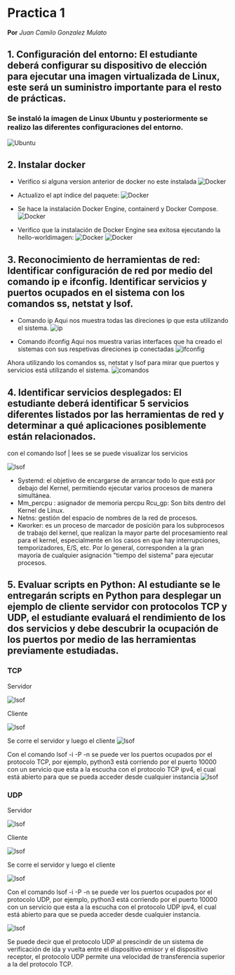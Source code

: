 # Practica 1
**Por** *Juan Camilo Gonzalez Mulato*
## 1. Configuración del entorno: El estudiante deberá configurar su dispositivo de elección para ejecutar una imagen virtualizada de Linux, este será un suministro importante para el resto de prácticas.
### Se instaló la imagen de Linux Ubuntu y posteriormente se realizo las diferentes configuraciones del entorno.
![Ubuntu](Imagenes_1/0.png)

## 2. Instalar docker
- Verifico si alguna version anterior de docker no este instalada
![Docker](Imagenes_1/1.png)
- Actualizo el apt índice del paquete:
![Docker](Imagenes_1/2.png)

- Se hace la instalación Docker Engine, containerd y Docker Compose.
![Docker](Imagenes_1/3.png)

- Verifico que la instalación de Docker Engine sea exitosa ejecutando la hello-worldimagen:
![Docker](Imagenes_1/4.png)
![Docker](Imagenes_1/5.png)

## 3. Reconocimiento de herramientas de red: Identificar configuración de red por medio del comando ip e ifconfig. Identificar servicios y puertos ocupados en el sistema con los comandos ss, netstat y lsof.
- Comando ip 
Aqui nos muestra todas las direciones ip que esta utilizando el sistema. 
![ip](Imagenes_1/7.png)

- Comando ifconfig
Aqui nos muestra  varias interfaces que ha creado el sistemas con sus respetivas direciones ip conectadas
![ifconfig](Imagenes_1/8.png)

Ahora utilizando los comandos ss, netstat y lsof para mirar que puertos y servicios está utilizando el sistema. 
![comandos](Imagenes_1/9.png)

## 4. Identificar servicios desplegados: El estudiante deberá identificar 5 servicios diferentes listados por las herramientas de red y determinar a qué aplicaciones posiblemente están relacionados.
 con el comando lsof | lees se se puede visualizar los servicios

![lsof](Imagenes_1/10.png)

- Systemd: el objetivo de encargarse de arrancar todo lo que está por debajo del Kernel, permitiendo ejecutar varios procesos de manera simultánea.
- Mm_percpu : asignador de memoria percpu
Rcu_gp: Son bits dentro del Kernel de Linux.
- Netns: gestión del espacio de nombres de la red de procesos.
- Kworker: es un proceso de marcador de posición para los subprocesos de trabajo del kernel, que realizan la mayor parte del procesamiento real para el kernel, especialmente en los casos en que hay interrupciones, temporizadores, E/S, etc. Por lo general, corresponden a la gran mayoría de cualquier asignación  "tiempo del sistema" para ejecutar procesos.

## 5. Evaluar scripts en Python: Al estudiante se le entregarán scripts en Python para desplegar un ejemplo de cliente servidor con protocolos TCP y UDP, el estudiante evaluará el rendimiento de los dos servicios y debe descubrir la ocupación de los puertos por medio de las herramientas previamente estudiadas.

### TCP 
Servidor

![lsof](Imagenes_1/11.png)

Cliente 

![lsof](Imagenes_1/12.png)

Se corre el servidor y luego el cliente 
![lsof](Imagenes_1/13.png)


Con el comando lsof -i -P -n  se puede ver los puertos ocupados por el protocolo TCP, por ejemplo, python3 está corriendo por el puerto 10000 con un servicio que esta a la escucha con el protocolo TCP ipv4, el cual está abierto para que se pueda acceder desde cualquier instancia 
![lsof](Imagenes_1/14.png)

### UDP
Servidor

![lsof](Imagenes_1/15.png)

Cliente 

![lsof](Imagenes_1/16.png)

Se corre el servidor y luego el cliente 

![lsof](Imagenes_1/17.png)

Con el comando lsof -i -P -n  se puede ver los puertos ocupados por el protocolo UDP, por ejemplo, python3 está corriendo por el puerto 10000 con un servicio que esta a la escucha con el protocolo UDP ipv4, el cual está abierto para que se pueda acceder desde cualquier instancia. 

![lsof](Imagenes_1/18.png)

Se puede decir que el protocolo UDP al prescindir de un sistema de verificación de ida y vuelta entre el dispositivo emisor y el dispositivo receptor, el protocolo UDP permite una velocidad de transferencia superior a la del protocolo TCP.